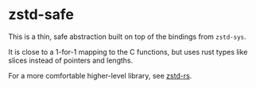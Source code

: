 # zstd-safe

This is a thin, safe abstraction built on top of the bindings from `zstd-sys`.

It is close to a 1-for-1 mapping to the C functions, but uses rust types like slices instead of pointers and lengths.

For a more comfortable higher-level library, see [zstd-rs].

[zstd-rs]: https://github.com/gyscos/zstd-rs
